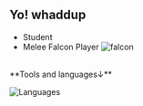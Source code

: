 ## Yo! whaddup
- Student
- Melee Falcon Player ![falcon](https://wiki.supercombo.gg/w/SSBM/Captain_Falcon)
<br />
**Tools and languages↓**

![Languages](https://skillicons.dev/icons?i=vue,nuxt,tailwind,js,ts,cs&perline=10)
